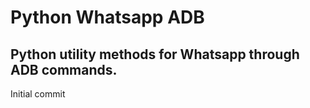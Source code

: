 # Python Whatsapp ADB

## Python utility methods for Whatsapp through ADB commands.

Initial commit

